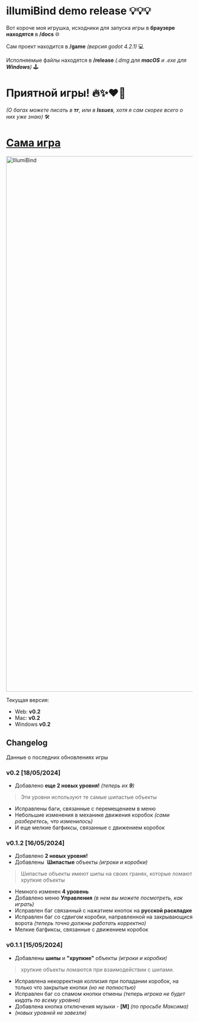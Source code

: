 # illumiBind demo release 💡💡💡

Вот короче моя игрушка, исходники для запуска игры в **браузере находятся** в **/docs** 🌐

Сам проект находится в **/game** _(версия godot 4.2.1)_ 💻

Исполняемые файлы находятся в **/release** _(.dmg для **macOS** и .exe для **Windows**)_ 🕹️

# **Приятной игры!** 🔥✨❤️‍🔥

_(О багах можете писать в **тг**, или в **Issues**, хотя я сам скорее всего о них уже знаю)_ 🛠️

# [Сама игра](https://oplayer1337.github.io/illumiBind/)

<img width="1440" alt="IllumiBind" src="https://github.com/Oplayer1337/illumiBind/assets/44051933/6413fe0f-b62e-4ae8-91d9-0f04ee0d9cd9">

  Текущая версия:
  * Web: **v0.2**
  * Mac: **v0.2**
  * Windows **v0.2**

## Changelog 
Данные о последних обновлениях игры

### **v0.2** [18/05/2024]
  * Добавлено **еще 2 новых уровня!** _(теперь их **9**)_
  > Эти уровни используют те самые шипастые объекты
  * Исправлены баги, связанные с перемещением в меню
  * Небольшие изменения в механике движения коробок _(сами разберетесь, что изменилось)_
  * И еще мелкие багфиксы, связанные с движением коробок

### **v0.1.2** [16/05/2024]
  * Добавлено **2 новых уровня!** 
  * Добавлены  **Шипастые** объекты _(игроки и коробки)_
  > Шипастые объекты имеют шипы на своих гранях, которые ломают хрупкие объекты
  * Немного изменен **4 уровень**
  * Добавлено меню **Управления** _(в нем вы можете посмотреть, как играть)_
  * Исправлен баг связанный с нажатием кнопок на **русской раскладке**
  * Исправлен баг со сдвигом коробки, направленной на закрывающися ворота _(теперь точно должны работать корректно)_
  * Мелкие багфиксы, связанные с движением коробок

### **v0.1.1** [15/05/2024]
  * Добавлены **шипы** и **"хрупкие"** объекты _(игроки и коробки)_
  > хрупкие объекты ломаются при взаимодействии с шипами.
  * Исправлена некорректная коллизия при попадании коробок, на только что закрытые кнопки _(но не полностью)_
  * Исправлен баг со спамом кнопки отмены _(теперь игрока не будет кидать по всему уровню)_
  * Добавлена кнопка отключения музыки - **[M]** _(по просьбе Максима)_
  * _(новых уровней не завезли)_
